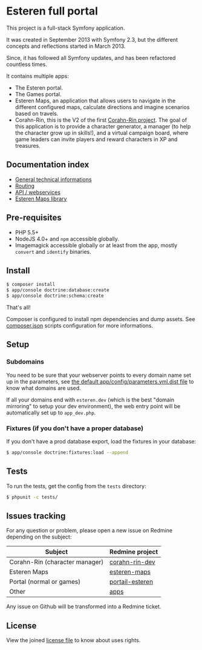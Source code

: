 Esteren full portal
========================

This project is a full-stack Symfony application.

It was created in September 2013 with Symfony 2.3, but the different concepts and reflections started in March 2013.

Since, it has followed all Symfony updates, and has been refactored countless times.

It contains multiple apps:

* The Esteren portal.
* The Games portal.
* Esteren Maps, an application that allows users to navigate in the different configured maps, calculate directions and
 imagine scenarios based on travels.
* Corahn-Rin, this is the V2 of the first [Corahn-Rin project](https://github.com/Esteren/CorahnRinV1). The goal of this
 application is to provide a character generator, a manager (to help the character grow up in skills!), and a virtual
 campaign board, where game leaders can invite players and reward characters in XP and treasures.

## Documentation index

* [General technical informations](docs/technical.md)
* [Routing](docs/routing.md)
* [API / webservices](docs/api.md)
* [Esteren Maps library](docs/maps.md)

## Pre-requisites

* PHP 5.5+
* NodeJS 4.0+ and `npm` accessible globally.
* Imagemagick accessible globally or at least from the app, mostly `convert` and `identify` binaries.

## Install

```bash
$ composer install
$ app/console doctrine:database:create
$ app/console doctrine:schema:create
```

That's all!

Composer is configured to install npm dependencies and dump assets. See [composer.json](composer.json) scripts
 configuration for more informations.

## Setup

### Subdomains

You need to be sure that your webserver points to every domain name set up in the parameters,
 see [the default app/config/parameters.yml.dist file](app/config/parameters.yml) to know what domains are used.

If all your domains end with `esteren.dev` (which is the best "domain mirroring" to setup your dev environment), the
 web entry point will be automatically set up to `app_dev.php`.

### Fixtures (if you don't have a proper database)

If you don't have a prod database export, load the fixtures in your database:

```bash
$ app/console doctrine:fixtures:load --append
```

## Tests

To run the tests, get the config from the `tests` directory:

```bash
$ phpunit -c tests/
```

## Issues tracking

For any question or problem, please open a new issue on Redmine depending on the subject:

| Subject                        | Redmine project
| ------------------------------ | ---------------
| Corahn-Rin (character manager) | [corahn-rin-dev](http://redmine.pierstoval.com/projects/corahn-rin-dev/issues)
| Esteren Maps                   | [esteren-maps](http://redmine.pierstoval.com/projects/esteren-maps/issues)
| Portal (normal or games)       | [portail-esteren](http://redmine.pierstoval.com/projects/portail-esteren/issues)
| Other                          | [apps](http://redmine.pierstoval.com/projects/apps/issues)

Any issue on Github will be transformed into a Redmine ticket.

## License

View the joined [license file](LICENSE) to know about uses rights.
